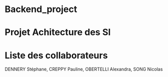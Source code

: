 # Backend_project

# Projet Achitecture des SI

# Liste des collaborateurs
DENNERY Stéphane,
CREPPY Pauline,
OBERTELLI Alexandra,
SONG Nicolas
